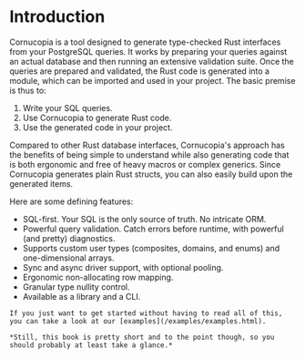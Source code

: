 # Introduction

Cornucopia is a tool designed to generate type-checked Rust interfaces from your PostgreSQL queries. It works by preparing your queries against an actual database and then running an extensive validation suite. Once the queries are prepared and validated, the Rust code is generated into a module, which can be imported and used in your project. The basic premise is thus to:
1. Write your SQL queries.
2. Use Cornucopia to generate Rust code.
3. Use the generated code in your project.

Compared to other Rust database interfaces, Cornucopia's approach has the benefits of being simple to understand while also generating code that is both ergonomic and free of heavy macros or complex generics. Since Cornucopia generates plain Rust structs, you can also easily build upon the generated items.

Here are some defining features:
* SQL-first. Your SQL is the only source of truth. No intricate ORM.
* Powerful query validation. Catch errors before runtime, with powerful (and pretty) diagnostics.
* Supports custom user types (composites, domains, and enums) and one-dimensional arrays.
* Sync and async driver support, with optional pooling.
* Ergonomic non-allocating row mapping.
* Granular type nullity control.
* Available as a library and a CLI.

```admonish info
If you just want to get started without having to read all of this, you can take a look at our [examples](/examples/examples.html). 

*Still, this book is pretty short and to the point though, so you should probably at least take a glance.*
```
